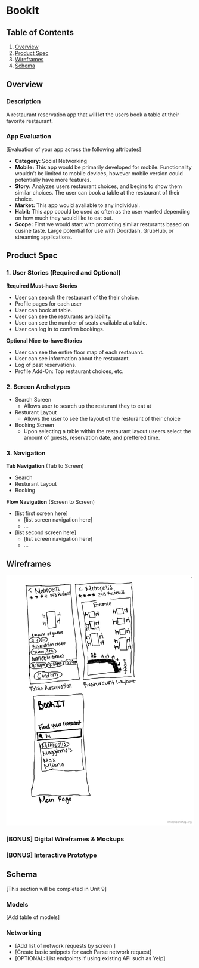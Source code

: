 # BookIt

## Table of Contents
1. [Overview](#Overview)
1. [Product Spec](#Product-Spec)
1. [Wireframes](#Wireframes)
2. [Schema](#Schema)

## Overview
### Description
A restaurant reservation app that will let the users book a table at their favorite restaurant.

### App Evaluation
[Evaluation of your app across the following attributes]
- **Category:** Social Networking
- **Mobile:** This app would be primarily developed for mobile. Functionality wouldn’t be limited to mobile devices, however mobile version could potentially have more features.
- **Story:** Analyzes users restaurant choices, and begins to show them similar choices. The user can book a table at the restaurant of their choice.
- **Market:** This app would available to any individual.
- **Habit:** This app coould be used as often as the user wanted depending on how much they would like to eat out.
- **Scope:** First we would start with promoting similar resturants based on cusine taste. Large potential for use with Doordash, GrubHub, or streaming applications.

## Product Spec

### 1. User Stories (Required and Optional)

**Required Must-have Stories**

* User can search the restaurant of the their choice.
* Profile pages for each user
* User can book at table.
* User can see the resturants availability.
* User can see the number of seats available at a table.
* User can log in to confirm bookings.

**Optional Nice-to-have Stories**

* User can see the entire floor map of each restauant.
* User can see information about the restuarant.
* Log of past reservations.
* Profile Add-On: Top restaurant choices, etc.

### 2. Screen Archetypes

* Search Screen
   * Allows user to search up the resturant they to eat at
* Resturant Layout
   * Allows the user to see the layout of the resturant of their choice
* Booking Screen
   * Upon selecting a table within the restaurant layout useers select the amount of guests, reservation date, and preffered time.
   
### 3. Navigation

**Tab Navigation** (Tab to Screen)

* Search
* Resturant Layout
* Booking

**Flow Navigation** (Screen to Screen)

* [list first screen here]
   * [list screen navigation here]
   * ...
* [list second screen here]
   * [list screen navigation here]
   * ...

## Wireframes
<img src="BookIt Wireframes.JPG" width=600>

### [BONUS] Digital Wireframes & Mockups

### [BONUS] Interactive Prototype

## Schema 
[This section will be completed in Unit 9]
### Models
[Add table of models]
### Networking
- [Add list of network requests by screen ]
- [Create basic snippets for each Parse network request]
- [OPTIONAL: List endpoints if using existing API such as Yelp]
